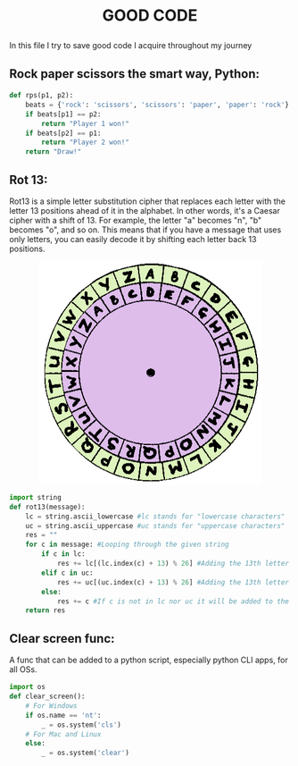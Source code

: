 # <p align="center">GOOD CODE</p>

In this file I try to save good code I acquire throughout my journey

## Rock paper scissors the smart way, Python:

```python
def rps(p1, p2):
    beats = {'rock': 'scissors', 'scissors': 'paper', 'paper': 'rock'}
    if beats[p1] == p2:
        return "Player 1 won!"
    if beats[p2] == p1:
        return "Player 2 won!"
    return "Draw!"
```
## Rot 13:
Rot13 is a simple letter substitution cipher that replaces each letter with the letter 13 positions ahead of it in the alphabet. In other words, it's a Caesar cipher with a shift of 13. For example, the letter "a" becomes "n", "b" becomes "o", and so on. This means that if you have a message that uses only letters, you can easily decode it by shifting each letter back 13 positions.

<center>
  <img src="assets/caesar_cipher.gif" alt="Caesar cipher image" style="width: 400px; height: 400px; margin: 0 auto; display: block;">
</center>

```python
import string
def rot13(message):
    lc = string.ascii_lowercase #lc stands for "lowercase characters"
    uc = string.ascii_uppercase #uc stands for "uppercase characters"
    res = ""
    for c in message: #Looping through the given string
        if c in lc:
            res += lc[(lc.index(c) + 13) % 26] #Adding the 13th letter ahead of c to the result variable, if c is lowercase.
        elif c in uc:
            res += uc[(uc.index(c) + 13) % 26] #Adding the 13th letter ahead of c to the result variable, if c is uppercase.
        else:
            res += c #If c is not in lc nor uc it will be added to the result with no modification
    return res
```

## Clear screen func:
A func that can be added to a python script, especially python CLI apps, for all OSs.
```python
import os
def clear_screen():
    # For Windows
    if os.name == 'nt':
        _ = os.system('cls')
    # For Mac and Linux
    else:
        _ = os.system('clear')
```